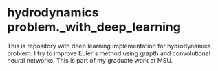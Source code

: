 # hydrodynamics problem._with_deep_learning
  This is repository with deep learning implementation for hydrodynamics problem. I try to improve Euler's method using grapth and convolutional neural networks. This is part of my graduate work at MSU.
